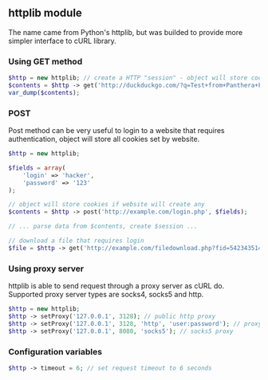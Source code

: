 ## httplib module

The name came from Python's httplib, but was builded to provide more simpler interface to cURL library.

### Using GET method

```php
$http = new httplib; // create a HTTP "session" - object will store cookies etc.
$contents = $http -> get('http://duckduckgo.com/?q=Test+from+Panthera+Framework\'s+httplib+module');
var_dump($contents);
```

### POST

Post method can be very useful to login to a website that requires authentication, object will store all cookies set by website.

```php
$http = new httplib;

$fields = array(
    'login' => 'hacker',
    'password' => '123'
);

// object will store cookies if website will create any
$contents = $http -> post('http://example.com/login.php', $fields);

// ... parse data from $contents, create $session ...

// download a file that requires login
$file = $http -> get('http://example.com/filedownload.php?fid=542343514663&sid=' .$session);
```

### Using proxy server

httplib is able to send request through a proxy server as cURL do. Supported proxy server types are socks4, socks5 and http.

```php
$http = new httplib;
$http -> setProxy('127.0.0.1', 3128); // public http proxy
$http -> setProxy('127.0.0.1', 3128, 'http', 'user:password'); // proxy with authentication
$http -> setProxy('127.0.0.1', 8080, 'socks5'); // socks5 proxy
```

### Configuration variables

```php
$http -> timeout = 6; // set request timeout to 6 seconds
```
